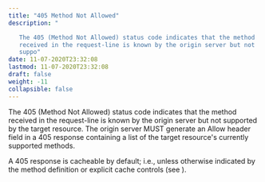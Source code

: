 ```yaml
---
title: "405 Method Not Allowed"
description: "

   The 405 (Method Not Allowed) status code indicates that the method
   received in the request-line is known by the origin server but not
   suppo"
date: 11-07-2020T23:32:08
lastmod: 11-07-2020T23:32:08
draft: false
weight: -11
collapsible: false
---
```



   The 405 (Method Not Allowed) status code indicates that the method
   received in the request-line is known by the origin server but not
   supported by the target resource.  The origin server MUST generate an
   Allow header field in a 405 response containing a list of the target
   resource's currently supported methods.

   A 405 response is cacheable by default; i.e., unless otherwise
   indicated by the method definition or explicit cache controls (see
   ).









                                                
